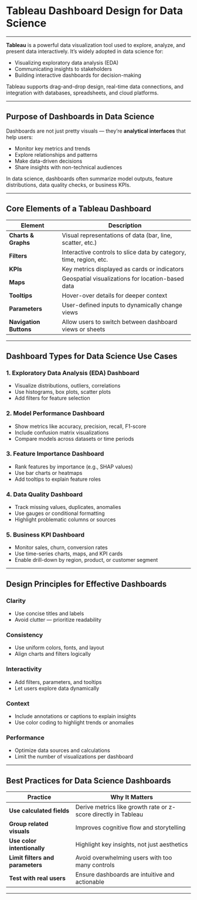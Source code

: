 
#  Tableau Dashboard Design for Data Science

---

**Tableau** is a powerful data visualization tool used to explore, analyze, and present data interactively. It’s widely adopted in data science for:

- Visualizing exploratory data analysis (EDA)
- Communicating insights to stakeholders
- Building interactive dashboards for decision-making

Tableau supports drag-and-drop design, real-time data connections, and integration with databases, spreadsheets, and cloud platforms.

---

##  Purpose of Dashboards in Data Science

Dashboards are not just pretty visuals — they’re **analytical interfaces** that help users:

- Monitor key metrics and trends
- Explore relationships and patterns
- Make data-driven decisions
- Share insights with non-technical audiences

In data science, dashboards often summarize model outputs, feature distributions, data quality checks, or business KPIs.

---

## Core Elements of a Tableau Dashboard

| Element             | Description                                                                 |
|---------------------|-----------------------------------------------------------------------------|
| **Charts & Graphs** | Visual representations of data (bar, line, scatter, etc.)                   |
| **Filters**         | Interactive controls to slice data by category, time, region, etc.          |
| **KPIs**            | Key metrics displayed as cards or indicators                                |
| **Maps**            | Geospatial visualizations for location-based data                           |
| **Tooltips**        | Hover-over details for deeper context                                       |
| **Parameters**      | User-defined inputs to dynamically change views                             |
| **Navigation Buttons** | Allow users to switch between dashboard views or sheets                  |

---

## Dashboard Types for Data Science Use Cases

### 1. Exploratory Data Analysis (EDA) Dashboard
- Visualize distributions, outliers, correlations
- Use histograms, box plots, scatter plots
- Add filters for feature selection

### 2. Model Performance Dashboard
- Show metrics like accuracy, precision, recall, F1-score
- Include confusion matrix visualizations
- Compare models across datasets or time periods

### 3. Feature Importance Dashboard
- Rank features by importance (e.g., SHAP values)
- Use bar charts or heatmaps
- Add tooltips to explain feature roles

### 4. Data Quality Dashboard
- Track missing values, duplicates, anomalies
- Use gauges or conditional formatting
- Highlight problematic columns or sources

### 5. Business KPI Dashboard
- Monitor sales, churn, conversion rates
- Use time-series charts, maps, and KPI cards
- Enable drill-down by region, product, or customer segment

---

## Design Principles for Effective Dashboards

### Clarity
- Use concise titles and labels
- Avoid clutter — prioritize readability

### Consistency
- Use uniform colors, fonts, and layout
- Align charts and filters logically

### Interactivity
- Add filters, parameters, and tooltips
- Let users explore data dynamically

### Context
- Include annotations or captions to explain insights
- Use color coding to highlight trends or anomalies

### Performance
- Optimize data sources and calculations
- Limit the number of visualizations per dashboard

---

## Best Practices for Data Science Dashboards

| Practice                         | Why It Matters                                                  |
|----------------------------------|------------------------------------------------------------------|
| **Use calculated fields**        | Derive metrics like growth rate or z-score directly in Tableau  |
| **Group related visuals**        | Improves cognitive flow and storytelling                        |
| **Use color intentionally**      | Highlight key insights, not just aesthetics                     |
| **Limit filters and parameters** | Avoid overwhelming users with too many controls                 |
| **Test with real users**         | Ensure dashboards are intuitive and actionable                  |

---
